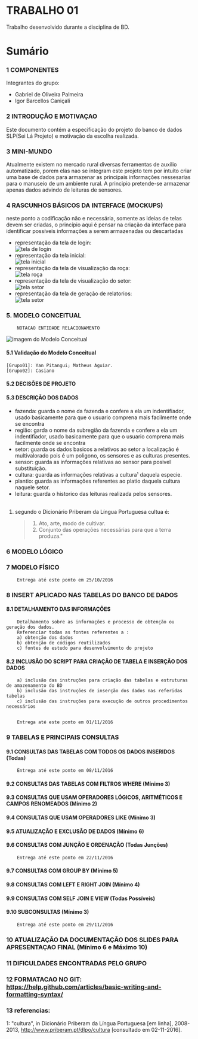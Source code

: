 # TRABALHO 01
Trabalho desenvolvido durante a disciplina de BD.

# Sumário

### 1	COMPONENTES<br>
Integrantes do grupo:<br>
* Gabriel de Oliveira Palmeira<br>
* Igor Barcellos Caniçali<br>

### 2	INTRODUÇÃO E MOTIVAÇAO<br>
Este documento contém a especificação do projeto do banco de dados SLP(Sei Lá Projeto) e motivação da escolha realizada. <br>

### 3	MINI-MUNDO<br>
Atualmente existem no mercado rural diversas ferramentas de auxilio automatizado, porem elas nao se integram este projeto tem por intuito criar uma base de dados para armazenar as principais informações nessesarias para o manuseio de um ambiente rural. A principio pretende-se armazenar apenas dados advindo de leituras de sensores.<br>

### 4	RASCUNHOS BÁSICOS DA INTERFACE (MOCKUPS)<br>
neste ponto a codificação não e necessária, somente as ideias de telas devem ser criadas, o princípio aqui é pensar na criação da interface para identificar possíveis informações a serem armazenadas ou descartadas <br>
* representação da tela de login:<br>
![tela de login](https://github.com/IgorCanicali/SLP/blob/master/telasMocUp1/Entrar.png?raw=true "tela de login")<br>
* representação da tela inicial:<br>
![tela inicial](https://github.com/IgorCanicali/SLP/blob/master/telasMocUp1/main.png?raw=true "tela inicial")<br>
* representação da tela de visualização da roça:<br>
![tela roça](https://github.com/IgorCanicali/SLP/blob/master/telasMocUp1/generic%20statistic%20ro%C3%A7a.png?raw=true "tela roça")<br>
* representação da tela de visualização do setor:<br>
![tela setor](https://github.com/IgorCanicali/SLP/blob/master/telasMocUp1/generic%20statistic%20sector.png?raw=true "tela setor")<br>
* representação da tela de geração de relatorios:<br>
![tela setor](https://github.com/IgorCanicali/SLP/blob/master/telasMocUp1/relatorios.png?raw=true "tela setor")<br>

### 5.	MODELO CONCEITUAL<br>
        NOTACAO ENTIDADE RELACIONAMENTO
![imagem do Modelo Conceitual](https://github.com/IgorCanicali/SLP/blob/master/esquematico/esquematico.jpg?raw=true "Modelo Conceitual")
        <!--NOTACAO UML(caso tenha)-->
#### 5.1 Validação do Modelo Conceitual
    [Grupo01]: Yan Pitangui; Matheus Aguiar.
    [Grupo02]: Casiano

#### 5.2 DECISÕES DE PROJETO
<!--    [atributo]: [descrição da decisão]
    
    EXEMPLO:
    a) Campo endereço: em nosso projeto optamos por um campo multivalorado e composto, pois a empresa 
    pode possuir para cada departamento mais de uma localização... 
    b) justifique!-->

#### 5.3 DESCRIÇÃO DOS DADOS 
<!-- [objeto]: [descrição do objeto]
    
    EXEMPLO:
    CLIENTE: Tabela que armazena as informações relativas ao cliente<br>
    CPF: campo que armazena o número de Cadastro de Pessoa Física para cada cliente da empresa.<br>-->
* fazenda: guarda o nome da fazenda e confere a ela um indentifiador, usado basicamente para que o usuario comprena mais facilmente onde se encontra<br>
* região: garda o nome da subregião da fazenda e confere a ela um indentifiador, usado basicamente para que o usuario comprena mais facilmente onde se encontra<br>
* setor: guarda os dados basicos a relativos ao setor a localização é multivalorado pois é um poligono, os sensores e as culturas presentes.<br>
* sensor: guarda as informações relativas ao sensor para posivel substituição.<br>
* cultura: guarda as informações relativas a cultura¹ daquela especie.<br>
* plantio: guarda as informações referentes ao platio daquela cultura naquele setor.<br>
* leitura: guarda o historico das leituras realizada pelos sensores.<br><br>
1. segundo o Dicionário Priberam da Língua Portuguesa cultua é:<br>
    >  1. Ato, arte, modo de cultivar.
    >  3. Conjunto das operações necessárias para que a terra produza."

### 6	MODELO LÓGICO<br>
### 7	MODELO FÍSICO<br>



        Entrega até este ponto em 25/10/2016

### 8	INSERT APLICADO NAS TABELAS DO BANCO DE DADOS<br>
#### 8.1 DETALHAMENTO DAS INFORMAÇÕES
        Detalhamento sobre as informações e processo de obtenção ou geração dos dados.
        Referenciar todas as fontes referentes a :
        a) obtenção dos dados
        b) obtenção de códigos reutilizados
        c) fontes de estudo para desenvolvimento do projeto


#### 8.2 INCLUSÃO DO SCRIPT PARA CRIAÇÃO DE TABELA E INSERÇÃO DOS DADOS
        a) inclusão das instruções para criação das tabelas e estruturas de amazenamento do BD
        b) inclusão das instruções de inserção dos dados nas referidas tabelas
        c) inclusão das instruções para execução de outros procedimentos necessários


        Entrega até este ponto em 01/11/2016


### 9	TABELAS E PRINCIPAIS CONSULTAS<br>
#### 9.1	CONSULTAS DAS TABELAS COM TODOS OS DADOS INSERIDOS (Todas) <br>
        Entrega até este ponto em 08/11/2016
#### 9.2	CONSULTAS DAS TABELAS COM FILTROS WHERE (Mínimo 3)<br>
#### 9.3	CONSULTAS QUE USAM OPERADORES LÓGICOS, ARITMÉTICOS E CAMPOS RENOMEADOS (Mínimo 2)<br>
#### 9.4	CONSULTAS QUE USAM OPERADORES LIKE (Mínimo 3) <br>
#### 9.5	ATUALIZAÇÃO E EXCLUSÃO DE DADOS (Mínimo 6)<br>
#### 9.6	CONSULTAS COM JUNÇÃO E ORDENAÇÃO (Todas Junções)<br>
        Entrega até este ponto em 22/11/2016
#### 9.7	CONSULTAS COM GROUP BY (Mínimo 5)<br>
#### 9.8	CONSULTAS COM LEFT E RIGHT JOIN (Mínimo 4)<br>
#### 9.9	CONSULTAS COM SELF JOIN E VIEW (Todas Possíveis)<br>
#### 9.10	SUBCONSULTAS (Mínimo 3)<br>
        Entrega até este ponto em 29/11/2016
### 10	ATUALIZAÇÃO DA DOCUMENTAÇÃO DOS SLIDES PARA APRESENTAÇAO FINAL (Mínimo 6 e Máximo 10)<br>
### 11	DIFICULDADES ENCONTRADAS PELO GRUPO<br>
### 12  FORMATACAO NO GIT: https://help.github.com/articles/basic-writing-and-formatting-syntax/
### 13  referencias:


1: "cultura", in Dicionário Priberam da Língua Portuguesa [em linha], 2008-2013, http://www.priberam.pt/dlpo/cultura [consultado em 02-11-2016].